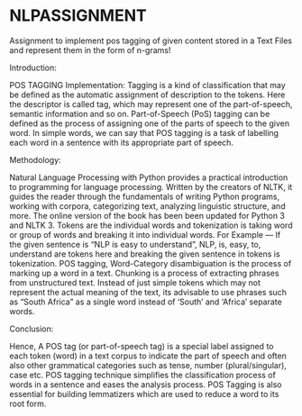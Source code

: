 # NLPASSIGNMENT
Assignment to implement pos tagging of given content stored in a Text Files and represent them in the form of n-grams!

Introduction:

POS TAGGING Implementation:
Tagging is a kind of classification that may be defined as the automatic assignment of description to the tokens. Here the descriptor is called tag, which may represent one of the part-of-speech, semantic information and so on.
Part-of-Speech (PoS) tagging can be defined as the process of assigning one of the parts of speech to the given word.
In simple words, we can say that POS tagging is a task of labelling each word in a sentence with its appropriate part of speech.

Methodology:

Natural Language Processing with Python provides a practical introduction to programming for language processing. Written by the creators of NLTK, it guides the reader through the fundamentals of writing Python programs, working with corpora, categorizing text, analyzing linguistic structure, and more. The online version of the book has been been updated for Python 3 and NLTK 3. 
Tokens are the individual words and tokenization is taking word or group of words and breaking it into individual words. For Example — If the given sentence is “NLP is easy to understand”, NLP, is, easy, to, understand are tokens here and breaking the given sentence in tokens is tokenization.
POS tagging, Word-Category disambiguation is the process of marking up a word in a text.
Chunking is a process of extracting phrases from unstructured text. Instead of just simple tokens which may not represent the actual meaning of the text, its advisable to use phrases such as “South Africa” as a single word instead of ‘South’ and ‘Africa’ separate words.

Conclusion:

Hence, A POS tag (or part-of-speech tag) is a special label assigned to each token (word) in a text corpus to indicate the part of speech and often also other grammatical categories such as tense, number (plural/singular), case etc.
POS tagging technique simplifies the classification process of words in a sentence and eases the analysis process. 
POS Tagging is also essential for building lemmatizers which are used to reduce a word to its root form.

